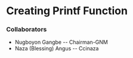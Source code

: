 # Creating Printf Function
### Collaborators
* Nugboyon Gangbe -- Chairman-GNM
* Naza (Blessing) Angus -- Ccinaza
